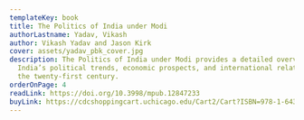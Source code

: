 ```yaml
---
templateKey: book
title: The Politics of India under Modi
authorLastname: Yadav, Vikash
author: Vikash Yadav and Jason Kirk
cover: assets/yadav_pbk_cover.jpg
description: The Politics of India under Modi provides a detailed overview of
  India’s political trends, economic prospects, and international relations in
  the twenty-first century.
orderOnPage: 4
readLink: https://doi.org/10.3998/mpub.12847233
buyLink: https://cdcshoppingcart.uchicago.edu/Cart2/Cart?ISBN=978-1-64315-053-6&PRESS=lever
---
```

